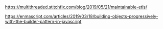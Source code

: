 
https://multithreaded.stitchfix.com/blog/2019/05/21/maintainable-etls/

https://enmascript.com/articles/2019/03/18/building-objects-progressively-with-the-builder-pattern-in-javascript

